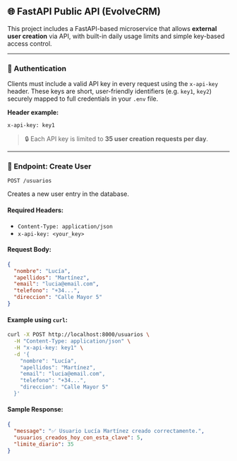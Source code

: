 ## 🌐 FastAPI Public API (EvolveCRM)

This project includes a FastAPI-based microservice that allows **external user creation** via API, with built-in daily usage limits and simple key-based access control.

---

### 🔐 Authentication

Clients must include a valid API key in every request using the `x-api-key` header. These keys are short, user-friendly identifiers (e.g. `key1`, `key2`) securely mapped to full credentials in your `.env` file.

**Header example:**

```
x-api-key: key1
```

> 🔒 Each API key is limited to **35 user creation requests per day**.

---

### 🧾 Endpoint: Create User

```http
POST /usuarios
```

Creates a new user entry in the database.

#### Required Headers:
- `Content-Type: application/json`
- `x-api-key: <your_key>`

#### Request Body:
```json
{
  "nombre": "Lucía",
  "apellidos": "Martínez",
  "email": "lucia@email.com",
  "telefono": "+34...",
  "direccion": "Calle Mayor 5"
}
```

#### Example using `curl`:
```bash
curl -X POST http://localhost:8000/usuarios \
  -H "Content-Type: application/json" \
  -H "x-api-key: key1" \
  -d '{
    "nombre": "Lucía",
    "apellidos": "Martínez",
    "email": "lucia@email.com",
    "telefono": "+34...",
    "direccion": "Calle Mayor 5"
  }'
```

#### Sample Response:
```json
{
  "message": "✅ Usuario Lucía Martínez creado correctamente.",
  "usuarios_creados_hoy_con_esta_clave": 5,
  "limite_diario": 35
}
```
